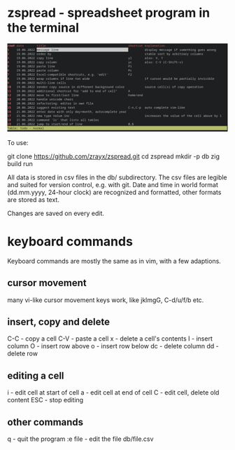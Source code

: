 zspread - spreadsheet program in the terminal
=============================================

<img src="img/screenshot.png" />

To use:

  git clone https://github.com/zrayx/zspread.git
  cd zspread
  mkdir -p db
  zig build run

All data is stored in csv files in the db/ subdirectory. The csv files are legible and suited for version control, e.g. with git. Date and time in world format (dd.mm.yyyy, 24-hour clock) are recognized and formatted, other formats are stored as text.

Changes are saved on every edit.

keyboard commands
=================
Keyboard commands are mostly the same as in vim, with a few adaptions.

cursor movement
---------------
many vi-like cursor movement keys work, like jklmgG, C-d/u/f/b etc.

insert, copy and delete
-----------------------
C-C  - copy a cell
C-V  - paste a cell
x    - delete a cell's contents
I    - insert column
O    - insert row above
o    - insert row below
dc   - delete column
dd   - delete row

editing a cell
--------------
i    - edit cell at start of cell
a    - edit cell at end of cell
C    - edit cell, delete old content
ESC  - stop editing

other commands
--------------
q       - quit the program
:e file - edit the file db/file.csv